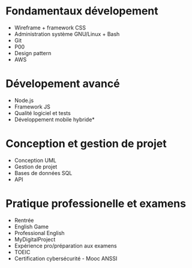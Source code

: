 Fondamentaux dévelopement
==========
* Wireframe + framework CSS
* Administration système GNU/Linux + Bash
* Git
* P00
* Design pattern
* AWS

Dévelopement avancé
=======
* Node.js
* Framework JS
* Qualité logiciel et tests
* Développement mobile hybride*

Conception et gestion de projet
========
* Conception UML
* Gestion de projet
* Bases de données SQL
* API

Pratique professionelle et examens
==========
* Rentrée
* English Game
* Professional English
* MyDigitalProject
* Expérience pro/préparation aux examens
* TOEIC
* Certification cybersécurité - Mooc ANSSI
